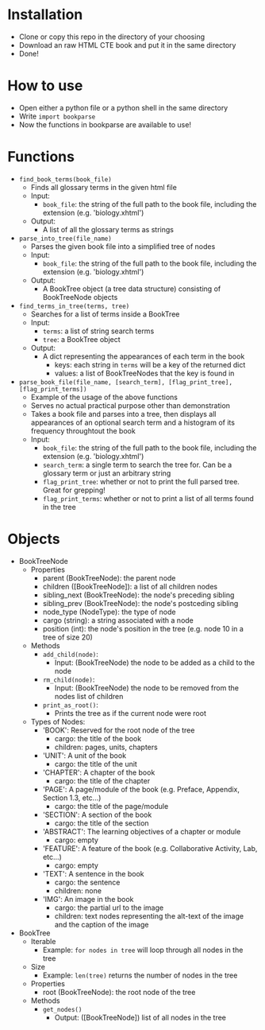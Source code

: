 # Installation
- Clone or copy this repo in the directory of your choosing
- Download an raw HTML CTE book and put it in the same directory
- Done!

# How to use
- Open either a python file or a python shell in the same directory
- Write `import bookparse`
- Now the functions in bookparse are available to use!

# Functions
- `find_book_terms(book_file)`
  - Finds all glossary terms in the given html file
  - Input: 
    - `book_file`: the string of the full path to the book file, including the extension (e.g. 'biology.xhtml')
  - Output:
    - A list of all the glossary terms as strings
- `parse_into_tree(file_name)`
  - Parses the given book file into a simplified tree of nodes
  - Input: 
    - `book_file`: the string of the full path to the book file, including the extension (e.g. 'biology.xhtml')
  - Output: 
    - A BookTree object (a tree data structure) consisting of BookTreeNode objects
- `find_terms_in_tree(terms, tree)`
  - Searches for a list of terms inside a BookTree
  - Input:
    - `terms`: a list of string search terms
    - `tree`: a BookTree object
  - Output:
    - A dict representing the appearances of each term in the book
      - keys: each string in `terms` will be a key of the returned dict
      - values: a list of BookTreeNodes that the key is found in
- `parse_book_file(file_name, [search_term], [flag_print_tree], [flag_print_terms])`
  - Example of the usage of the above functions
  - Serves no actual practical purpose other than demonstration
  - Takes a book file and parses into a tree, then displays all appearances of an optional search term and a histogram of its frequency throughtout the book
  - Input:
    - `book_file`: the string of the full path to the book file, including the extension (e.g. 'biology.xhtml')
    - `search_term`: a single term to search the tree for. Can be a glossary term or just an arbitrary string
    - `flag_print_tree`: whether or not to print the full parsed tree. Great for grepping!
    - `flag_print_terms`: whether or not to print a list of all terms found in the tree

# Objects
  - BookTreeNode
    - Properties
      - parent (BookTreeNode): the parent node
      - children ([BookTreeNode]): a list of all children nodes
      - sibling_next (BookTreeNode): the node's preceding sibling
      - sibling_prev (BookTreeNode): the node's postceding sibling
      - node_type (NodeType): the type of node
      - cargo (string): a string associated with a node
      - position (int): the node's position in the tree (e.g. node 10 in a tree of size 20)
    - Methods
      - `add_child(node)`: 
        - Input: (BookTreeNode) the node to be added as a child to the node
      - `rm_child(node)`: 
        - Input: (BookTreeNode) the node to be removed from the nodes list of children
      - `print_as_root()`:
        - Prints the tree as if the current node were root
    - Types of Nodes:
      - 'BOOK': Reserved for the root node of the tree
        - cargo: the title of the book
        - children: pages, units, chapters
      - 'UNIT': A unit of the book
        - cargo: the title of the unit
      - 'CHAPTER': A chapter of the book
        - cargo: the title of the chapter
      - 'PAGE': A page/module of the book (e.g. Preface, Appendix, Section 1.3, etc...)
        - cargo: the title of the page/module
      - 'SECTION': A section of the book
        - cargo: the title of the section
      - 'ABSTRACT': The learning objectives of a chapter or module
        - cargo: empty
      - 'FEATURE': A feature of the book (e.g. Collaborative Activity, Lab, etc...)
        - cargo: empty
      - 'TEXT': A sentence in the book
        - cargo: the sentence
        - children: none
      - 'IMG': An image in the book
        - cargo: the partial url to the image
        - children: text nodes representing the alt-text of the image and the caption of the image
  - BookTree
    - Iterable
      - Example: `for nodes in tree` will loop through all nodes in the tree
    - Size
      - Example: `len(tree)` returns the number of nodes in the tree
    - Properties
      - root (BookTreeNode): the root node of the tree
    - Methods
      - `get_nodes()` 
        - Output: ([BookTreeNode]) list of all nodes in the tree
